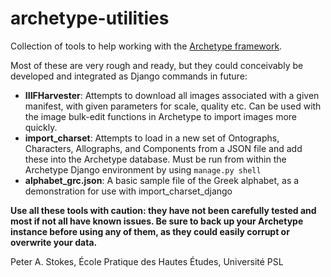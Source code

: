 # archetype-utilities

Collection of tools to help working with the [Archetype framework](https://github.com/kcl-ddh/digipal/).

Most of these are very rough and ready, but they could conceivably be developed and integrated as Django commands in future:

* **IIIFHarvester**: Attempts to download all images associated with a given manifest, with given parameters for scale, quality etc.
  Can be used with the image bulk-edit functions in Archetype to import images more quickly.
* **import_charset**: Attempts to load in a new set of Ontographs, Characters, Allographs, and Components from a JSON file and add these into the Archetype database. Must be run from within the Archetype Django environment by using `manage.py shell`
* **alphabet_grc.json**: A basic sample file of the Greek alphabet, as a demonstration for use with import_charset_django

**Use all these tools with caution: they have not been carefully tested and most if not all have known issues. Be sure to back up your Archetype instance before using any of them, as they could easily corrupt or overwrite your data.**

Peter A. Stokes, École Pratique des Hautes Études, Université PSL

